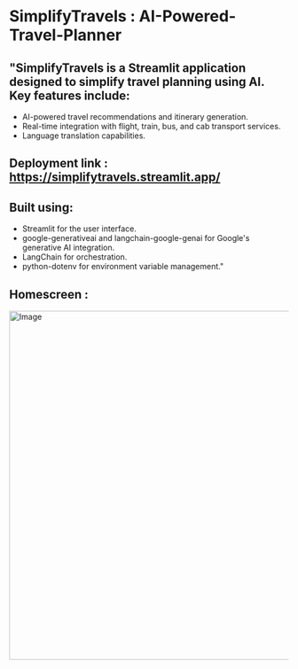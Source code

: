 # SimplifyTravels : AI-Powered-Travel-Planner

## "SimplifyTravels is a Streamlit application designed to simplify travel planning using AI. Key features include:

- AI-powered travel recommendations and itinerary generation.
- Real-time integration with flight, train, bus, and cab transport services.
- Language translation capabilities.

## Deployment link : **https://simplifytravels.streamlit.app/**

## Built using:
- Streamlit for the user interface.
- google-generativeai and langchain-google-genai for Google's generative AI integration.
- LangChain for orchestration.
- python-dotenv for environment variable management."

## Homescreen :
<img width="630" alt="Image" src="https://github.com/user-attachments/assets/79eac907-5779-403b-826f-e40bf2b2f31c" />
